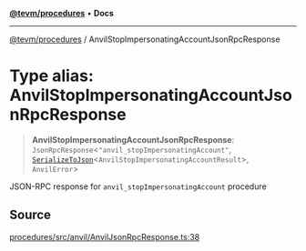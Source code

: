 [**@tevm/procedures**](../README.md) • **Docs**

***

[@tevm/procedures](../globals.md) / AnvilStopImpersonatingAccountJsonRpcResponse

# Type alias: AnvilStopImpersonatingAccountJsonRpcResponse

> **AnvilStopImpersonatingAccountJsonRpcResponse**: `JsonRpcResponse`\<`"anvil_stopImpersonatingAccount"`, [`SerializeToJson`](SerializeToJson.md)\<`AnvilStopImpersonatingAccountResult`\>, `AnvilError`\>

JSON-RPC response for `anvil_stopImpersonatingAccount` procedure

## Source

[procedures/src/anvil/AnvilJsonRpcResponse.ts:38](https://github.com/evmts/tevm-monorepo/blob/main/packages/procedures/src/anvil/AnvilJsonRpcResponse.ts#L38)
